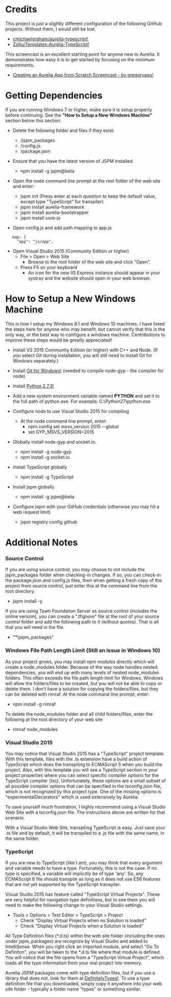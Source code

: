 ﻿# Credits

This project is just a slightly different configuration of the following GitHub projects. Without them, I would still be lost.
* [cmichaelgraham/aurelia-typescript!](https://github.com/cmichaelgraham/aurelia-typescript)
* [Zoltu/Templates-Aurelia-TypeScript!](https://github.com/Zoltu/Templates-Aurelia-TypeScript)

This screencast is an excellent starting point for anyone new to Aurelia. It demonstrates how easy it is to get started by focusing on the minimum requirements.
* [Creating an Aurelia App from Scratch Screencast - by gregoryagu!](http://www.screencast.com/t/DWue3DgK)

# Getting Dependencies

If you are running Windows 7 or higher, make sure it is setup properly before continuing. See the **"How to Setup a New Windows Machine"** section below this section.

* Delete the following folder and files if they exist:
  * /jspm_packages
  * /config.js.
  * /package.json

* Ensure that you have the latest version of JSPM installed
  * npm install -g jspm@beta
  
* Open the node command line prompt at the root folder of the web site and enter:
  * jspm init (Press enter at each question to keep the default value, except type "TypeScript" for transpiler)
  * jspm install aurelia-framework
  * jspm install aurelia-bootstrapper
  * jspm install core-js

* Open config.js and add path mapping to app.js
```
   map: {
     "app": "js/app",
```

* Open Visual Studio 2015 (Community Edition or higher)
  * File > Open > Web Site
    * Browse to the root folder of the web site and click "Open".
  * Press F5 on your keyboard
    * An icon for the new IIS Express instance should appear in your systray
	  and the website should open in your web browser.

# How to Setup a New Windows Machine

This is how I setup my Windows 8.1 and Windows 10 machines. I have listed the steps here for anyone who may benefit, but cannot verify that this is the only way, or the best way to configure a windows machine. Contributions to improve these steps would be greatly appreciated!

* Install VS 2015 Community Edition (or higher) with C++ and Node. (If you select Git during installation, you will still need to install Git for Windows separately.)

* Install [Git for Windows!](https://git-scm.com/download/win) (needed to compile node-gyp - the compiler for node)

* Install [Python 2.7.3!](https://www.python.org/download/releases/2.7.3/)

* Add a new system environment variable named **PYTHON** and set it to the full path of python.exe. For example: C:\Python27\python.exe

* Configure node to use Visual Studio 2015 for compiling
  * At the node command line prompt, enter:
    * npm config set msvs_version 2015 --global
    * set GYP_MSVS_VERSION=2015

* Globally install node-gyp and socket.io.
  * npm install -g node-gyp
  * npm install -g socket.io

* Install TypeScript globally
  * npm install -g TypeScript

* Install jspm globally
  * npm install -g jspm@beta

* Configure jspm with your GitHub credentials (otherwise you may hit a web request limit)
  * jspm registry config github

# Additional Notes

### Source Control

  If you are using source control, you may choose to not include the jspm_packages folder when checking-in changes. If so, you can check-in the package.json and config.js files, then when getting a fresh copy of the project from source control, just enter this at the command line from the root directory.

  * jspm install -y

  If you are using Team Foundation Server as source control (includes the online version), you can create a ".tfignore" file at the root of your source control folder and add the following path to it (without quotes). That is all that you will need in the file.

  * "\*\jspm_packages"

### Windows File Path Length Limit (Still an issue in Windows 10)

  As your project grows, you may install npm modules directly which will create a node_modules folder. Because of the way node handles nested dependencies, you will end up with many levels of nested node_modules folders. This often exceeds the file path length limit for Windows. Windows will allow the folders/files to be created, but you will not be able to copy or delete them. I don't have a solution for copying the folders/files, but they can be deleted with rimraf. At the node command line prompt, enter:

  * npm install -g rimraf

  To delete the node_modules folder and all child folders/files, enter the following at the root directory of your web site

  * rimraf node_modules

### Visual Studio 2015

  You may notice that Visual Studio 2015 has a "TypeScript" project template. With this template, files with the .ts extension have a build action of TypeScript which does the transpiling to ECMAScript 5 when you build the project. Also, with this template you will see a TypeScript section in your project properties where you can select specific compiler options for the TypeScript compiler (tsc). Unfortunately, these options are a small subset of all possible compiler options that can be specified in the tsconfig.json file, which is not recognized by this project type. One of the missing options is "experimentalDecorators" which is used extensively by Aurelia.

  To save yourself much frustration, I highly recommend using a Visual Studio Web Site with a tsconfig.json file. The instructions above are written for that scenario.

  With a Visual Studio Web Site, transpiling TypeScript is easy. Just save your .ts file and by default, it will be transpiled to a .js file with the same name, in the same folder.

### TypeScript

  If you are new to TypeScript (like I am), you may think that every argument and variable needs to have a type. Fortunately, this is not the case. If no type is specified, a variable will implicitly be of type 'any'. So, any ECMAScript 6 file should transpile as long as it does not use ES6 features that are not yet supported by the TypeScript transpiler.

  Visual Studio 2015 has feature called "TypeScript Virtual Projects". These are very helpful for navigation type definitions, but to see them you will need to make the following change to your Visual Studio settings.
  * Tools > Options > Text Editor > TypeScript > Project
    * Check "Display Virtual Projects when no Solution is loaded"
    * Check "Display Virtual Projects when a Solution is loaded"
    
  All Type Definition files (*.d.ts) within the web site folder (including the ones under jspm_packages) are recognize by Visual Studio and added to IntelliSense. When you right click an imported module, and select "Go To Definiton", you will be taken to the *.d.ts file where that module is defined. You will notice that the file opens from a "TypeScript Virtual Project", which loads all the type information from your real project into memory.
  
  Aurelia JSPM packages come with type definition files, but if you use a library that does not, look for them at [DefinitelyTypes!](https://github.com/borisyankov/DefinitelyTyped). To use a type definition file that you downloaded, simply copy it anywhere into your web site folder - typically a folder name "types" or something similar.

  
